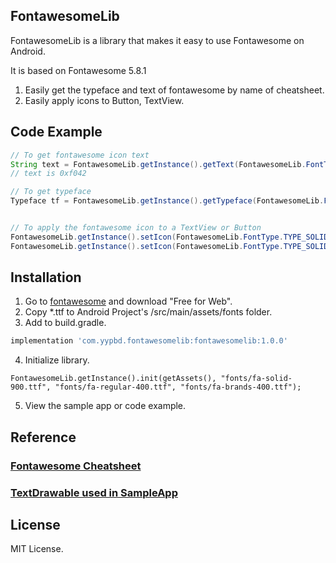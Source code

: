 ## FontawesomeLib

FontawesomeLib is a library that makes it easy to use Fontawesome on Android.

It is based on Fontawesome 5.8.1

1. Easily get the typeface and text of fontawesome by name of cheatsheet.
2. Easily apply icons to Button, TextView.

## Code Example

```java
// To get fontawesome icon text
String text = FontawesomeLib.getInstance().getText(FontawesomeLib.FontType.TYPE_SOLID, "adjust");
// text is 0xf042

// To get typeface
Typeface tf = FontawesomeLib.getInstance().getTypeface(FontawesomeLib.FontType.TYPE_SOLID);


// To apply the fontawesome icon to a TextView or Button
FontawesomeLib.getInstance().setIcon(FontawesomeLib.FontType.TYPE_SOLID, "adjust", buttonTest);
FontawesomeLib.getInstance().setIcon(FontawesomeLib.FontType.TYPE_SOLID, "atlas", textViewTest);
```

## Installation

1. Go to [fontawesome](https://fontawesome.com/download) and download "Free for Web".
2. Copy *.ttf to Android Project's /src/main/assets/fonts folder.
3. Add to build.gradle.
```gradle
implementation 'com.yypbd.fontawesomelib:fontawesomelib:1.0.0'
```
4. Initialize library.
```
FontawesomeLib.getInstance().init(getAssets(), "fonts/fa-solid-900.ttf", "fonts/fa-regular-400.ttf", "fonts/fa-brands-400.ttf");
```
5. View the sample app or code example.

## Reference

### [Fontawesome Cheatsheet](https://fontawesome.com/cheatsheet)

### [TextDrawable used in SampleApp](https://github.com/devunwired/textdrawable)


## License

MIT License.
